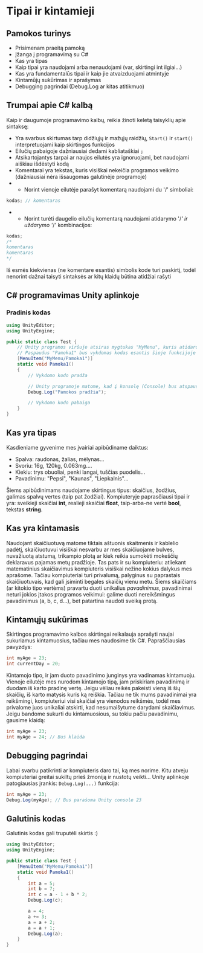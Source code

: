 # Tipai ir kintamieji

## Pamokos turinys

* Prisimenam praeitą pamoką
* Įžanga į programavimą su C#
* Kas yra tipas
* Kaip tipai yra naudojami arba nenaudojami (var, skirtingi int ilgiai...)
* Kas yra fundamentalūs tipai ir kaip jie atvaizduojami atmintyje
* Kintamūjų sukūrimas ir aprašymas
* Debugging pagrindai (Debug.Log ar kitas atitikmuo)

## Trumpai apie C# kalbą

Kaip ir daugumoje programavimo kalbų, reikia žinoti keletą taisyklių apie sintaksę:

* Yra svarbus skirtumas tarp didžiųjų ir mažųjų raidžių, `Start()` ir `start()` interpretuojami kaip skirtingos funkcijos
* Eilučių pabaigoje dažniausiai dedami kabliataškiai `;`
* Atsikartojantys tarpai ar naujos eilutės yra ignoruojami, bet naudojami aiškiau išdėstyti kodą
* Komentarai yra tekstas, kuris visiškai nekeičia programos veikimo (dažniausiai nėra išsaugomas galutinėje programoje)
* - Norint vienoje eilutėje parašyt komentarą naudojami du '/' simboliai:

```csharp
kodas; // komentaras
```

* - Norint turėti daugelio eilučių komentarą naudojami atidarymo '/*' ir uždarymo '*/' kombinacijos:

```csharp
kodas;
/*
komentaras
komentaras
*/
```

Iš esmės kiekvienas (ne komentare esantis) simbolis kode turi paskirtį, todėl nenorint dažnai taisyti sintaksės ar kitų klaidų būtina atidžiai rašyti

## C# programavimas Unity aplinkoje

### Pradinis kodas

```csharp
using UnityEditor;
using UnityEngine;

public static class Test {
    // Unity programos viršuje atsiras mygtukas "MyMenu", kuris atidaro meniu su pasirinkimu "Pamoka1"
    // Paspaudus "Pamoka1" bus vykdomas kodas esantis šioje funkcijoje
    [MenuItem("MyMenu/Pamoka1")]
    static void Pamoka1()
    {
        // Vykdomo kodo pradža

        // Unity programoje matome, kad į konsolę (Console) bus atspausdinta ši eilutė
        Debug.Log("Pamokos pradžia");

        // Vykdomo kodo pabaiga
    }
}
```

## Kas yra tipas

Kasdieniame gyvenime mes įvairiai apibūdiname daiktus:

* Spalva: raudonas, žalias, mėlynas...
* Svoriu: 16g, 120kg, 0.063mg....
* Kiekiu: trys obuoliai, penki langai, tuščias puodelis...
* Pavadinimu: "Pepsi", "Kaunas", "Liepkalnis"...

Šiems apibūdinimams naudojame skirtingus tipus: skaičius, žodžius, galimas spalvų vertes (taip pat žodžiai). Kompiuteryje paprasčiausi tipai ir yra: sveikieji skaičiai **int**, realieji skaičiai **float**, taip-arba-ne vertė **bool**, tekstas **string**.

## Kas yra kintamasis

Naudojant skaičiuotuvą matome tiktais aštuonis skaitmenis ir kablelio padėtį, skaičiuotuvui visiškai nesvarbu ar mes skaičiuojame bulves, nuvažiuotą atstumą, trikampio plotą ar kiek reikia sumokėti mokeščių deklaravus pajamas metų pradžioje. Tas pats ir su kompiuteriu: atliekant matematinius skaičiavimus kompiuteris visiškai nežino kokius dalykus mes aprašome. Tačiau kompiuteriai turi privalumą, palyginus su paprastais skaičiuotuvais, kad gali įsiminti begales skaičių vienu metu. Šiems skaičiams (ar kitokio tipo vertėms) pravartu duoti unikalius _pavadinimus_, pavadinimai neturi jokios įtakos programos veikimui: galime duoti nereikšmingus pavadinimus (a, b, c, d...), bet patartina naudoti sveiką protą.

## Kintamųjų sukūrimas

Skirtingos programavimo kalbos skirtingai reikalauja aprašyti naujai sukuriamus kintamuosius, tačiau mes naudosime tik C#. Papraščiausias pavyzdys:

```csharp
int myAge = 23;
int currentDay = 20;
```

Kintamojo tipo, ir jam duoto pavadinimo junginys yra vadinamas kintamuoju. Vienoje eilutėje mes nurodom kintamojo tipą, jam priskiriam pavadinimą ir duodam iš karto pradinę vertę. Jeigu vėliau reikės pakeisti vieną iš šių skaičių, iš karto matysis kuris ką reiškia. Tačiau ne tik mums pavadinimai yra reikšmingi, kompiuteriui visi skaičiai yra vienodos reikšmės, todėl mes privalome juos unikaliai atskirti, kad nesumaišytume darydami skaičiavimus. Jeigu bandome sukurti du kintamuosious, su tokiu pačiu pavadinimu, gausime klaidą:

```csharp
int myAge = 23;
int myAge = 24; // Bus klaida
```

## Debugging pagrindai

Labai svarbu patikrinti ar kompiuteris daro tai, ką mes norime. Kitu atveju kompiuteriai greitai sukiltų prieš žmoniją ir nustotų veikti... Unity aplinkoje patogiausias įrankis: `Debug.Log(...)` funkcija:

```csharp
int myAge = 23;
Debug.Log(myAge); // Bus parašoma Unity console 23
```

## Galutinis kodas

Galutinis kodas gali truputėli skirtis :)

```csharp
using UnityEditor;
using UnityEngine;

public static class Test {
    [MenuItem("MyMenu/Pamoka1")]
    static void Pamoka1()
    {
        int a = 5;
        int b = 7;
        int c = a - 1 + b * 2;
        Debug.Log(c);

        a = 4;
        a += 3;
        a = a + 2;
        a = a + 1;
        Debug.Log(a);
    }
}
```